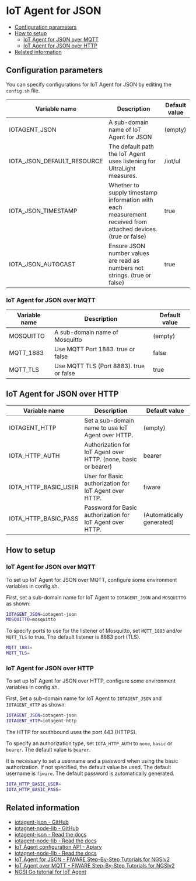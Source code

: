# IoT Agent for JSON

-   [Configuration parameters](#configuration-parameters)
-   [How to setup](#how-to-setup)
    -   [IoT Agent for JSON over MQTT](#iot-agent-for-json-over-mqtt)
    -   [IoT Agent for JSON over HTTP](#iot-agent-for-json-over-http)
-   [Related information](#related-information)


## Configuration parameters

You can specify configurations for IoT Agent for JSON by editing the `config.sh` file.

| Variable name                 | Description                                                                                                   | Default value |
| ----------------------------- | ------------------------------------------------------------------------------------------------------------- | ------------- |
| IOTAGENT\_JSON                | A sub-domain name of IoT Agent for JSON                                                                       | (empty)       |
| IOTA\_JSON\_DEFAULT\_RESOURCE | The default path the IoT Agent uses listening for UltraLight measures.                                        | /iot/ul       |
| IOTA\_JSON\_TIMESTAMP         | Whether to supply timestamp information with each measurement received from attached devices. (true or false) | true          |
| IOTA\_JSON\_AUTOCAST          | Ensure JSON number values are read as numbers not strings. (true or false)                                    | true          |

### IoT Agent for JSON over MQTT

| Variable name                 | Description                             | Default value |
| ----------------------------- | --------------------------------------- | ------------- |
| MOSQUITTO                     | A sub-domain name of Mosquitto          | (empty)       |
| MQTT\_1883                    | Use MQTT Port 1883. true or false       | false         |
| MQTT\_TLS                     | Use MQTT TLS (Port 8883). true or false | true          |

## IoT Agent for JSON over HTTP

| Variable name                 | Description                                                    | Default value             |
| ----------------------------- | -------------------------------------------------------------- | ------------------------- |
| IOTAGENT\_HTTP                | Set a sub-domain name to use IoT Agent over HTTP.              | (empty)                   |
| IOTA\_HTTP\_AUTH              | Authorization for IoT Agent over HTTP. (none, basic or bearer) | bearer                    |
| IOTA\_HTTP\_BASIC\_USER       | User for Basic authorization for IoT Agent over HTTP.          | fiware                    |
| IOTA\_HTTP\_BASIC\_PASS       | Password for Basic authorization for IoT Agent over HTTP.      | (Automatically generated) |

## How to setup

### IoT Agent for JSON over MQTT

To set up IoT Agent for JSON over MQTT, configure some environment variables in config.sh.

First, set a sub-domain name for IoT Agent to `IOTAGENT_JSON` and `MOSQUITTO` as shown:

```bash
IOTAGENT_JSON=iotagent-json
MOSQUITTO=mosquitto
```

To specify ports to use for the listener of Mosquitto, set `MQTT_1883` and/or `MQTT_TLS` to true.
The default listener is 8883 port (TLS).

```bash
MQTT_1883=
MQTT_TLS=
```

### IoT Agent for JSON over HTTP

To set up IoT Agent for JSON over HTTP, configure some environment variables in config.sh.

First, Set a sub-domain name for IoT Agent to `IOTAGENT_JSON` and `IOTAGENT_HTTP` as shown:

```bash
IOTAGENT_JSON=iotagent-json
IOTAGENT_HTTP=iotagent-http
```

The HTTP for southbound uses the port 443 (HTTPS). 

To specify an authorization type, set `IOTA_HTTP_AUTH` to `none`, `basic` or `bearer`.
The default value is `bearer`.

It is necessary to set a username and a password when using the basic authorization.
If not specified, the default value be used. The default username is `fiware`. The default
password is automatically generated.

```bash
IOTA_HTTP_BASIC_USER=
IOTA_HTTP_BASIC_PASS=
```

## Related information

-   [iotagent-json - GitHub](https://github.com/telefonicaid/iotagent-json)
-   [iotagnet-node-lib - GitHub](https://github.com/telefonicaid/iotagent-node-lib)
-   [iotagent-json - Read the docs](https://fiware-iotagent-json.readthedocs.io/en/latest/)
-   [iotagent-node-lib - Read the docs](https://iotagent-node-lib.readthedocs.io/en/latest/)
-   [IoT Agent configuration API - Apiary](https://telefonicaiotiotagents.docs.apiary.io/#reference/configuration-api)
-   [iotagnet-node-lib - Read the docs](https://iotagent-node-lib.readthedocs.io/en/latest/)
-   [IoT Agent for JSON - FIWARE Step-By-Step Tutorials for NGSIv2](https://fiware-tutorials.readthedocs.io/en/latest/iot-agent-json.html)
-   [IoT Agent over MQTT - FIWARE Step-By-Step Tutorials for NGSIv2](https://fiware-tutorials.readthedocs.io/en/latest/iot-over-mqtt.html)
-   [NGSI Go tutorial for IoT Agent](https://ngsi-go.letsfiware.jp/tutorial/iot-agent/)
